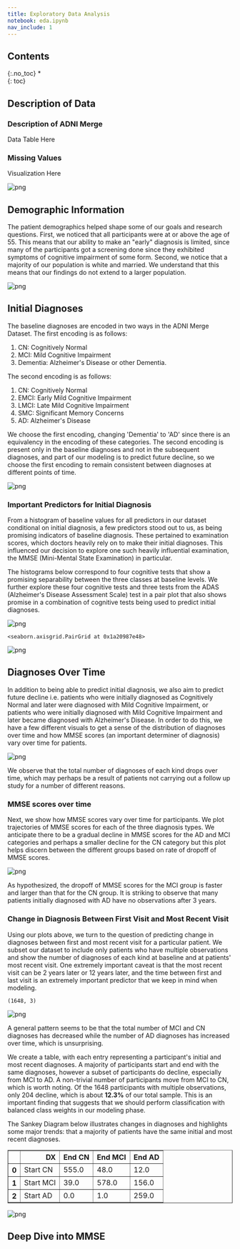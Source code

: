 ```yaml
---
title: Exploratory Data Analysis
notebook: eda.ipynb
nav_include: 1
---
```


## Contents
{:.no_toc}
*  
{: toc}










## Description of Data

### Description of ADNI Merge

Data Table Here

### Missing Values

Visualization Here






![png](eda_files/eda_8_0.png)


## Demographic Information

The patient demographics helped shape some of our goals and research questions. First, we noticed that all participants were at or above the age of 55. This means that our ability to make an "early" diagnosis is limited, since many of the participants got a screening done since they exhibited symptoms of cognitive impairment of some form. Second, we notice that a majority of our population is white and married. We understand that this means that our findings do not extend to a larger population.






![png](eda_files/eda_11_0.png)


## Initial Diagnoses

The baseline diagnoses are encoded in two ways in the ADNI Merge Dataset. The first encoding is as follows:

1. CN: Cognitively Normal
2. MCI: Mild Cognitive Impairment
3. Dementia: Alzheimer's Disease or other Dementia.

The second encoding is as follows:

1. CN: Cognitively Normal
2. EMCI: Early Mild Cognitive Impairment
3. LMCI: Late Mild Cognitive Impairment
4. SMC: Significant Memory Concerns
5. AD: Alzheimer's Disease

We choose the first encoding, changing 'Dementia' to 'AD' since there is an equivalency in the encoding of these categories. The second encoding is present only in the baseline diagnoses and not in the subsequent diagnoses, and part of our modeling is to predict future decline, so we choose the first encoding to remain consistent between diagnoses at different points of time.






![png](eda_files/eda_14_0.png)


### Important Predictors for Initial Diagnosis

From a histogram of baseline values for all predictors in our dataset conditional on initial diagnosis, a few predictors stood out to us, as being promising indicators of baseline diagnosis. These pertained to examination scores, which doctors heavily rely on to make their initial diagnoses. This influenced our decision to explore one such heavily influential examination, the MMSE (Mini-Mental State Examination) in particular.

The histograms below correspond to four cognitive tests that show a promising separability between the three classes at baseline levels. We further explore these four cognitive tests and three tests from the ADAS (Alzheimer's Disease Assessment Scale) test in a pair plot that also shows promise in a combination of cognitive tests being used to predict initial diagnoses.






![png](eda_files/eda_17_0.png)









    <seaborn.axisgrid.PairGrid at 0x1a20987e48>




![png](eda_files/eda_18_1.png)


## Diagnoses Over Time

In addition to being able to predict initial diagnosis, we also aim to predict future decline i.e. patients who were initially diagnosed as Cognitively Normal and later were diagnosed with Mild Cognitive Impairment, or patients who were initially diagnosed with Mild Cognitive Impairment and later became diagnosed with Alzheimer's Disease. In order to do this, we have a few different visuals to get a sense of the distribution of diagnoses over time and how MMSE scores (an important determiner of diagnosis) vary over time for patients.






![png](eda_files/eda_21_0.png)


We observe that the total number of diagnoses of each kind drops over time, which may perhaps be a result of patients not carrying out a follow up study for a number of different reasons.

### MMSE scores over time

Next, we show how MMSE scores vary over time for participants. We plot trajectories of MMSE scores for each of the three diagnosis types. We anticipate there to be a gradual decline in MMSE scores for the AD and MCI categories and perhaps a smaller decline for the CN category but this plot helps discern between the different groups based on rate of dropoff of MMSE scores.






![png](eda_files/eda_25_0.png)


As hypothesized, the dropoff of MMSE scores for the MCI group is faster and larger than that for the CN group. It is striking to observe that many patients initially diagnosed with AD have no observations after 3 years.

### Change in Diagnosis Between First Visit and Most Recent Visit

Using our plots above, we turn to the question of predicting change in diagnoses between first and most recent visit for a particular patient. We subset our dataset to include only patients who have multiple observations and show the number of diagnoses of each kind at baseline and at patients' most recent visit. One extremely important caveat is that the most recent visit can be 2 years later or 12 years later, and the time between first and last visit is an extremely important predictor that we keep in mind when modeling.





    (1648, 3)











![png](eda_files/eda_31_0.png)


A general pattern seems to be that the total number of MCI and CN diagnoses has decreased while the number of AD diagnoses has increased over time, which is unsurprising.

We create a table, with each entry representing a participant's initial and most recent diagnoses. A majority of participants start and end with the same diagnoses, however a subset of participants do decline, especially from MCI to AD. A non-trivial number of participants move from MCI to CN, which is worth noting. Of the 1648 participants with multiple observations, only 204 decline, which is about **12.3%** of our total sample. This is an important finding that suggests that we should perform classification with balanced class weights in our modeling phase.

The Sankey Diagram below illustrates changes in diagnoses and highlights some major trends: that a majority of patients have the same initial and most recent diagnoses.








<div>
<style scoped>
    .dataframe tbody tr th:only-of-type {
        vertical-align: middle;
    }

    .dataframe tbody tr th {
        vertical-align: top;
    }

    .dataframe thead th {
        text-align: right;
    }
</style>
<table border="1" class="dataframe">
  <thead>
    <tr style="text-align: right;">
      <th></th>
      <th>DX</th>
      <th>End CN</th>
      <th>End MCI</th>
      <th>End AD</th>
    </tr>
  </thead>
  <tbody>
    <tr>
      <th>0</th>
      <td>Start CN</td>
      <td>555.0</td>
      <td>48.0</td>
      <td>12.0</td>
    </tr>
    <tr>
      <th>1</th>
      <td>Start MCI</td>
      <td>39.0</td>
      <td>578.0</td>
      <td>156.0</td>
    </tr>
    <tr>
      <th>2</th>
      <td>Start AD</td>
      <td>0.0</td>
      <td>1.0</td>
      <td>259.0</td>
    </tr>
  </tbody>
</table>
</div>



![png](eda_files/sankey.png "Sankey")





## Deep Dive into MMSE
